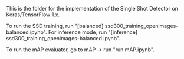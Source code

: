 This is the folder for the implementation of the Single Shot Detector on Keras/TensorFlow 1.x.

To run the SSD training, run "[balanced] ssd300_training_openimages-balanced.ipynb". For inference mode, run "[inference] ssd300_training_openimages-balanced.ipynb".

To run the mAP evaluator, go to mAP -> run "run mAP.ipynb".
